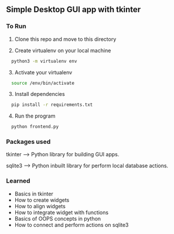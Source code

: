 ## Simple Desktop GUI app with tkinter

### To Run

1. Clone this repo and move to this directory

2. Create virtualenv on your local machine
``` sh
  python3 -m virtualenv env
```

3. Activate your virtualenv
``` sh
  source /env/bin/activate
```

3. Install dependencies
``` sh
  pip install -r requirements.txt
```

4. Run the program
``` py
  python frontend.py
```

### Packages used

tkinter --> Python library for building GUI apps.

sqlite3 --> Python inbuilt library for perform local database actions.

### Learned

- Basics in tkinter
- How to create widgets
- How to align widgets
- How to integrate widget with functions
- Basics of OOPS concepts in python
- How to connect and perform actions on sqlite3